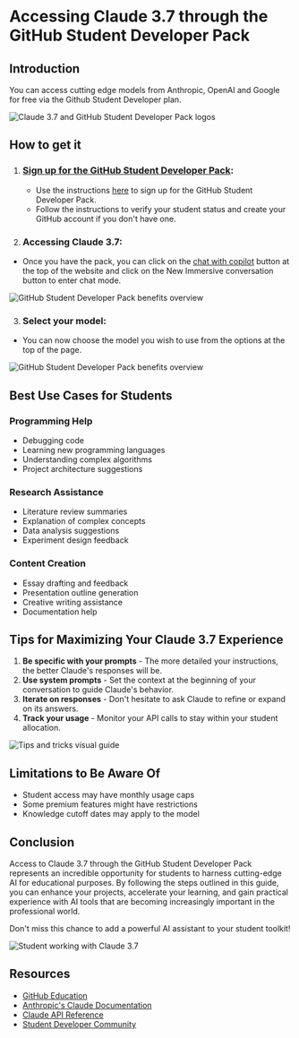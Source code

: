 # Accessing Claude 3.7 through the GitHub Student Developer Pack

## Introduction

You can access cutting edge models from Anthropic, OpenAI and Google for free via the Github Student Developer plan. 

![Claude 3.7 and GitHub Student Developer Pack logos](https://www.geeky-gadgets.com/wp-content/uploads/2025/03/claude-3-7-sonnet-ai-model_optimized.jpg)

## How to get it 

1. ### **[Sign up for the GitHub Student Developer Pack](/docs/Engineering/tools/GitHub.md)**:
    - Use the instructions [here](/docs/Engineering/tools/GitHub.md) to sign up for the GitHub Student Developer Pack.
    - Follow the instructions to verify your student status and create your GitHub account if you don't have one.

    

2. ### **Accessing Claude 3.7**:
 - Once you have the pack, you can click on the [chat with copilot](https://github.com/copilot) button at the top of the website and click on the New Immersive conversation button to enter chat mode. 


![GitHub Student Developer Pack benefits overview](/Copilot2.png)

3. ### **Select your model**: 
- You can now choose the model you wish to use from the options at the top of the page. 

![GitHub Student Developer Pack benefits overview](/Copilot.png)

## Best Use Cases for Students

### Programming Help
- Debugging code
- Learning new programming languages
- Understanding complex algorithms
- Project architecture suggestions

### Research Assistance
- Literature review summaries
- Explanation of complex concepts
- Data analysis suggestions
- Experiment design feedback

### Content Creation
- Essay drafting and feedback
- Presentation outline generation
- Creative writing assistance
- Documentation help

## Tips for Maximizing Your Claude 3.7 Experience

1. **Be specific with your prompts** - The more detailed your instructions, the better Claude's responses will be.
2. **Use system prompts** - Set the context at the beginning of your conversation to guide Claude's behavior.
3. **Iterate on responses** - Don't hesitate to ask Claude to refine or expand on its answers.
4. **Track your usage** - Monitor your API calls to stay within your student allocation.

![Tips and tricks visual guide]()

## Limitations to Be Aware Of

- Student access may have monthly usage caps
- Some premium features might have restrictions
- Knowledge cutoff dates may apply to the model

## Conclusion

Access to Claude 3.7 through the GitHub Student Developer Pack represents an incredible opportunity for students to harness cutting-edge AI for educational purposes. By following the steps outlined in this guide, you can enhance your projects, accelerate your learning, and gain practical experience with AI tools that are becoming increasingly important in the professional world.

Don't miss this chance to add a powerful AI assistant to your student toolkit!

![Student working with Claude 3.7]()

## Resources

- [GitHub Education](https://education.github.com/)
- [Anthropic's Claude Documentation](https://docs.anthropic.com/)
- [Claude API Reference](https://docs.anthropic.com/claude/reference/)
- [Student Developer Community](https://github.com/education/community)
